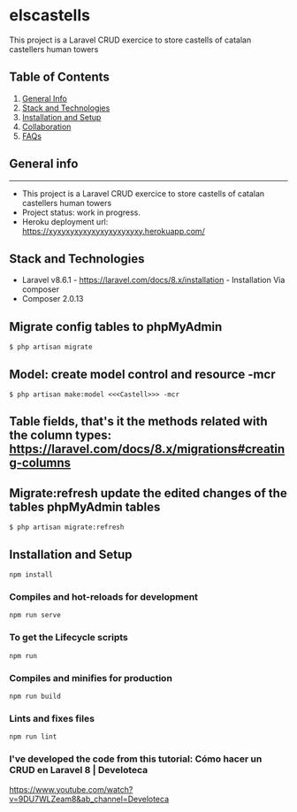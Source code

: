 # elscastells
This project is a Laravel CRUD exercice to store castells of catalan castellers human towers

## Table of Contents
1. [General Info](#general-info)
2. [Stack and Technologies](#stack-technologies)
3. [Installation and Setup](#installation-setup)
4. [Collaboration](#collaboration)
6. [FAQs](#faqs)

## General info
***
* This project is a Laravel CRUD exercice to store castells of catalan castellers human towers
* Project status: work in progress.
* Heroku deployment url: https://xyxyxyxyxyxyxyxyxyxyxy.herokuapp.com/

## Stack and Technologies

* Laravel v8.6.1 - https://laravel.com/docs/8.x/installation - Installation Via composer
* Composer 2.0.13

## Migrate config tables to phpMyAdmin
```
$ php artisan migrate
```

## Model: create model control and resource -mcr
```
$ php artisan make:model <<<Castell>>> -mcr
```

## Table fields, that's it the methods related with the column types: https://laravel.com/docs/8.x/migrations#creating-columns

## Migrate:refresh update the edited changes of the tables phpMyAdmin tables
```
$ php artisan migrate:refresh
```

## Installation and Setup
```
npm install
```

### Compiles and hot-reloads for development
```
npm run serve
```

### To get the Lifecycle scripts
```
npm run
```

### Compiles and minifies for production
```
npm run build
```

### Lints and fixes files
```
npm run lint
```


### I've developed the code from this tutorial: Cómo hacer un CRUD en Laravel 8 | Develoteca
https://www.youtube.com/watch?v=9DU7WLZeam8&ab_channel=Develoteca
